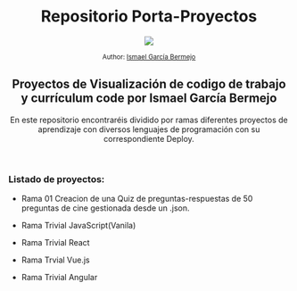 <div align="center">
  <h1> Repositorio Porta-Proyectos</h1>
  <a class="header-badge" target="_blank" href="https://www.linkedin.com/in/ismael-garc%C3%ADa-bermejo/">
  <img src="https://img.shields.io/badge/style--5eba00.svg?label=LinkedIn&logo=linkedin&style=social">
  </a>
  
  <sub>Author:
  <a href="https://www.linkedin.com/in/ismael-garc%C3%ADa-bermejo/" target="_blank">Ismael García Bermejo</a><br>
  </sub>
</div>
<div align="center">
 <h2>Proyectos de Visualización de codigo de trabajo y currículum code por Ismael García Bermejo</h2>
</div>
<div align="center">
<p>En este repositorio encontraréis dividido por ramas diferentes proyectos de aprendizaje con diversos lenguajes de programación con su correspondiente Deploy.</p>
</div>
</br>

### Listado de proyectos:

- Rama 01
Creacion de una Quiz de preguntas-respuestas de 50 preguntas de cine gestionada desde un .json.

- Rama Trivial JavaScript(Vanila)
- Rama Trivial React
- Rama Trvial Vue.js
- Rama Trivial Angular

